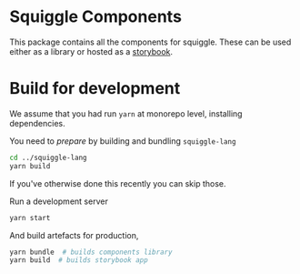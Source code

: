 # Squiggle Components

This package contains all the components for squiggle. These can be used either as a library or hosted as a [storybook](https://storybook.js.org/).

# Build for development

We assume that you had run `yarn` at monorepo level, installing dependencies.

You need to _prepare_ by building and bundling `squiggle-lang`

```sh
cd ../squiggle-lang
yarn build
```

If you've otherwise done this recently you can skip those.

Run a development server

```sh
yarn start
```

And build artefacts for production,

```sh
yarn bundle  # builds components library
yarn build  # builds storybook app
```
